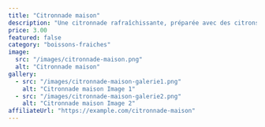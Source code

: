 ```yaml
---
title: "Citronnade maison"
description: "Une citronnade rafraîchissante, préparée avec des citrons frais pour une saveur acidulée."
price: 3.00
featured: false
category: "boissons-fraiches"
image:
  src: "/images/citronnade-maison.png"
  alt: "Citronnade maison"
gallery:
  - src: "/images/citronnade-maison-galerie1.png"
    alt: "Citronnade maison Image 1"
  - src: "/images/citronnade-maison-galerie2.png"
    alt: "Citronnade maison Image 2"
affiliateUrl: "https://example.com/citronnade-maison"
---
```

